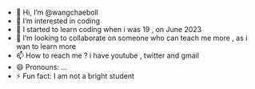 - 👋 Hi, I’m @wangchaeboll
- 👀 I’m interested in coding
- 🌱 I started to learn coding when i was 19 , on June 2023
- 💞️ I’m looking to collaborate on someone who can teach me more , as i wan to learn more
- 📫 How to reach me ? i have youtube , twitter and gmail 
- 😄 Pronouns: ...
- ⚡ Fun fact: I am not a bright student 

<!---
wangchaeboll/wangchaeboll is a ✨ special ✨ repository because its `README.md` (this file) appears on your GitHub profile.
You can click the Preview link to take a look at your changes.
--->
